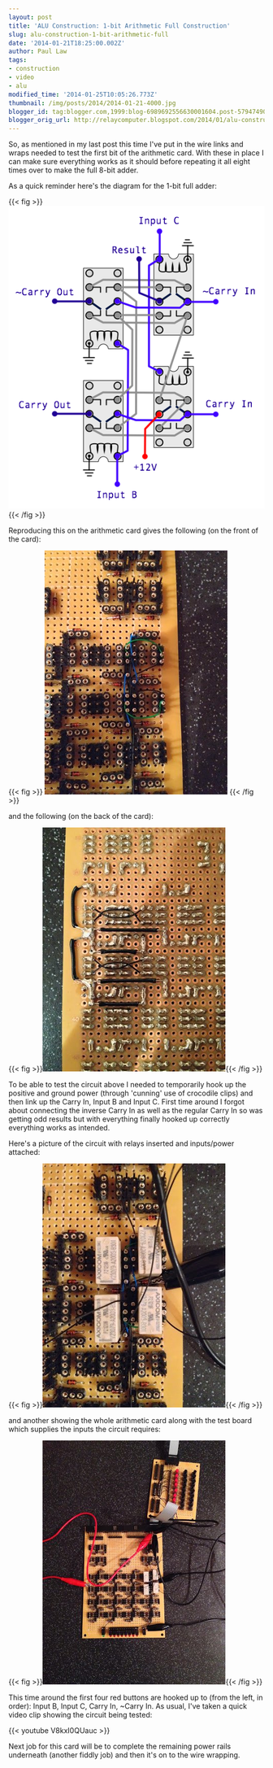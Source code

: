 ```yaml
---
layout: post
title: 'ALU Construction: 1-bit Arithmetic Full Construction'
slug: alu-construction-1-bit-arithmetic-full
date: '2014-01-21T18:25:00.002Z'
author: Paul Law
tags:
- construction
- video
- alu
modified_time: '2014-01-25T10:05:26.773Z'
thumbnail: /img/posts/2014/2014-01-21-4000.jpg
blogger_id: tag:blogger.com,1999:blog-6989692556630001604.post-5794749048591352002
blogger_orig_url: http://relaycomputer.blogspot.com/2014/01/alu-construction-1-bit-arithmetic-full.html
---
```


So, as mentioned in my last post this time 
I've put in the wire links and wraps needed to test the first bit of the 
arithmetic card. With these in place I can make sure everything works as it 
should before repeating it all eight times over to make the full 8-bit 
adder.

As a quick reminder here's the diagram for the 1-bit full 
adder:

{{< fig >}}
![](/img/posts/2014/2014-01-21-0000.png)
{{< /fig >}}

Reproducing this on the arithmetic card gives the following (on the 
front of the card):

{{< fig >}}
![ALU Arithmetic Card (1-bit close up)](/img/posts/2014/2014-01-21-0001.jpg)
{{< /fig >}}

and the following (on the back of the card):

{{< fig >}}![ALU Arithmetic Card (1-bit close up solder side)](/img/posts/2014/2014-01-21-0002.jpg){{< /fig >}}

To be able to test the circuit above I needed to temporarily hook 
up the positive and ground power (through 'cunning' use of crocodile clips) 
and then link up the Carry In, Input B and Input C. First time around I forgot 
about connecting the inverse Carry In as well as the regular Carry In so was 
getting odd results but with everything finally hooked up correctly everything 
works as intended.

Here's a picture of the circuit with relays 
inserted and inputs/power attached:

{{< fig >}}![ALU Arithmetic Card (1-bit close up with relays)](/img/posts/2014/2014-01-21-0003.jpg){{< /fig >}}

and another showing the whole arithmetic card along with the test 
board which supplies the inputs the circuit requires:

{{< fig >}}![ALU Arithmetic Card with Test Board](/img/posts/2014/2014-01-21-0004.jpg){{< /fig >}}

This time around the first four red buttons are hooked up to (from 
the left, in order): Input B, Input C, Carry In, ~Carry In. As usual, I've 
taken a quick video clip showing the circuit being tested:

{{< youtube V8kxI0QUauc >}}

Next job for this card will be to complete 
the remaining power rails underneath (another fiddly job) and then it's on to 
the wire wrapping. 
